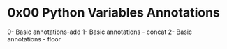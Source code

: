 # 0x00 Python Variables Annotations
0- Basic annotations-add
1- Basic annotations - concat
2- Basic annotations - floor

